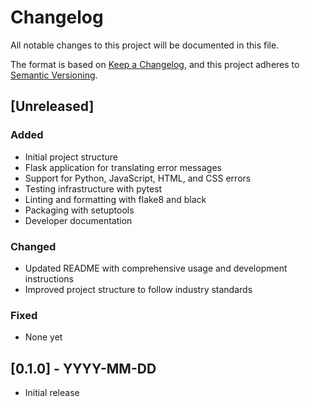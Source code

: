 # Changelog

All notable changes to this project will be documented in this file.

The format is based on [Keep a Changelog](https://keepachangelog.com/en/1.0.0/),
and this project adheres to [Semantic Versioning](https://semver.org/spec/v2.0.0.html).

## [Unreleased]

### Added
- Initial project structure
- Flask application for translating error messages
- Support for Python, JavaScript, HTML, and CSS errors
- Testing infrastructure with pytest
- Linting and formatting with flake8 and black
- Packaging with setuptools
- Developer documentation

### Changed
- Updated README with comprehensive usage and development instructions
- Improved project structure to follow industry standards

### Fixed
- None yet

## [0.1.0] - YYYY-MM-DD
- Initial release 